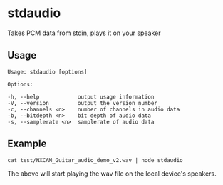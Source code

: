 # stdaudio
Takes PCM data from stdin, plays it on your speaker

## Usage
    Usage: stdaudio [options]

    Options:

    -h, --help            output usage information
    -V, --version         output the version number
    -c, --channels <n>    number of channels in audio data
    -b, --bitdepth <n>    bit depth of audio data
    -s, --samplerate <n>  samplerate of audio data

## Example
`cat test/NXCAM_Guitar_audio_demo_v2.wav | node stdaudio`

The above will start playing the wav file on the local device's speakers.
